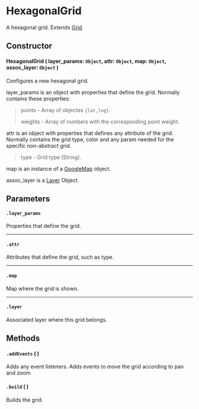 # HexagonalGrid
A hexagonal grid. Extends [Grid](/docs/docs/Layers/Grids/Grid.md).

## Constructor

#### HexagonalGrid ( layer_params: `Object`, attr: `Object`, map: `Object`, assoc_layer: `Object` )
 Configures a new hexagonal grid.

 layer_params is an object with properties that define the grid. Normally contains these properties:

 > points - Array of objectes `{lat,lng}`.
 >
 > weights - Array of numbers with the corresponding point weight.

 attr is an object with properties that defines any attribute of the grid. Normally contains the grid type, color and any param needed for the specific non-abstract grid.

 > type - Grid type (String).

 map is an instance of a [GoogleMap](https://developers.google.com/maps/documentation/javascript/reference#Map) object.

 assoc_layer is a [Layer](/docs/docs/Layers/Layer.md) Object.

## Parameters

#### `.layer_params`
  Properties that define the grid.

---
#### `.attr`
  Attributes that define the grid, such as type.

---
#### `.map`
  Map where the grid is shown.

---
#### `.layer`
  Associated layer where this grid belongs.

## Methods

#### `.addEvents` ( )
  Adds any event listeners. Adds events to move the grid according to pan and zoom

#### `.build` ( )
  Builds the grid.